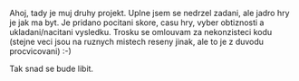 Ahoj,
tady je muj druhy projekt. Uplne jsem se nedrzel zadani, ale jadro hry je jak ma byt. Je pridano pocitani skore, casu hry, vyber obtiznosti a ukladani/nacitani vysledku. Trosku se omlouvam za nekonzisteci kodu (stejne veci jsou na ruznych mistech reseny jinak, ale to je z duvodu procvicovani) :-)

Tak snad se bude libit.
